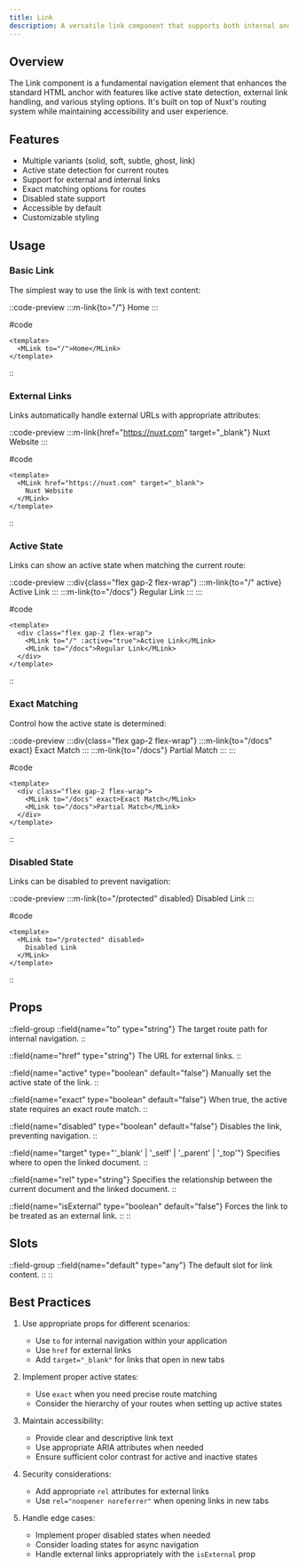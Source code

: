 ```yaml
---
title: Link
description: A versatile link component that supports both internal and external navigation with active state detection and various styling options.
---
```


## Overview

The Link component is a fundamental navigation element that enhances the standard HTML anchor with features like active state detection, external link handling, and various styling options. It's built on top of Nuxt's routing system while maintaining accessibility and user experience.

## Features

- Multiple variants (solid, soft, subtle, ghost, link)
- Active state detection for current routes
- Support for external and internal links
- Exact matching options for routes
- Disabled state support
- Accessible by default
- Customizable styling

## Usage

### Basic Link

The simplest way to use the link is with text content:

::code-preview
:::m-link{to="/"}
Home
:::

#code
```vue
<template>
  <MLink to="/">Home</MLink>
</template>
```
::

### External Links

Links automatically handle external URLs with appropriate attributes:

::code-preview
:::m-link{href="https://nuxt.com" target="_blank"}
Nuxt Website
:::

#code
```vue
<template>
  <MLink href="https://nuxt.com" target="_blank">
    Nuxt Website
  </MLink>
</template>
```
::

### Active State

Links can show an active state when matching the current route:

::code-preview
:::div{class="flex gap-2 flex-wrap"}
  :::m-link{to="/" active}
  Active Link
  :::
  :::m-link{to="/docs"}
  Regular Link
  :::
:::

#code
```vue
<template>
  <div class="flex gap-2 flex-wrap">
    <MLink to="/" :active="true">Active Link</MLink>
    <MLink to="/docs">Regular Link</MLink>
  </div>
</template>
```
::

### Exact Matching

Control how the active state is determined:

::code-preview
:::div{class="flex gap-2 flex-wrap"}
  :::m-link{to="/docs" exact}
  Exact Match
  :::
  :::m-link{to="/docs"}
  Partial Match
  :::
:::

#code
```vue
<template>
  <div class="flex gap-2 flex-wrap">
    <MLink to="/docs" exact>Exact Match</MLink>
    <MLink to="/docs">Partial Match</MLink>
  </div>
</template>
```
::

### Disabled State

Links can be disabled to prevent navigation:

::code-preview
:::m-link{to="/protected" disabled}
Disabled Link
:::

#code
```vue
<template>
  <MLink to="/protected" disabled>
    Disabled Link
  </MLink>
</template>
```
::

## Props

::field-group
  ::field{name="to" type="string"}
  The target route path for internal navigation.
  ::

  ::field{name="href" type="string"}
  The URL for external links.
  ::

  ::field{name="active" type="boolean" default="false"}
  Manually set the active state of the link.
  ::

  ::field{name="exact" type="boolean" default="false"}
  When true, the active state requires an exact route match.
  ::

  ::field{name="disabled" type="boolean" default="false"}
  Disables the link, preventing navigation.
  ::

  ::field{name="target" type="'_blank' | '_self' | '_parent' | '_top'"}
  Specifies where to open the linked document.
  ::

  ::field{name="rel" type="string"}
  Specifies the relationship between the current document and the linked document.
  ::

  ::field{name="isExternal" type="boolean" default="false"}
  Forces the link to be treated as an external link.
  ::
::

## Slots

::field-group
  ::field{name="default" type="any"}
  The default slot for link content.
  ::
::

## Best Practices

1. Use appropriate props for different scenarios:
   - Use `to` for internal navigation within your application
   - Use `href` for external links
   - Add `target="_blank"` for links that open in new tabs

2. Implement proper active states:
   - Use `exact` when you need precise route matching
   - Consider the hierarchy of your routes when setting up active states

3. Maintain accessibility:
   - Provide clear and descriptive link text
   - Use appropriate ARIA attributes when needed
   - Ensure sufficient color contrast for active and inactive states

4. Security considerations:
   - Add appropriate `rel` attributes for external links
   - Use `rel="noopener noreferrer"` when opening links in new tabs

5. Handle edge cases:
   - Implement proper disabled states when needed
   - Consider loading states for async navigation
   - Handle external links appropriately with the `isExternal` prop 